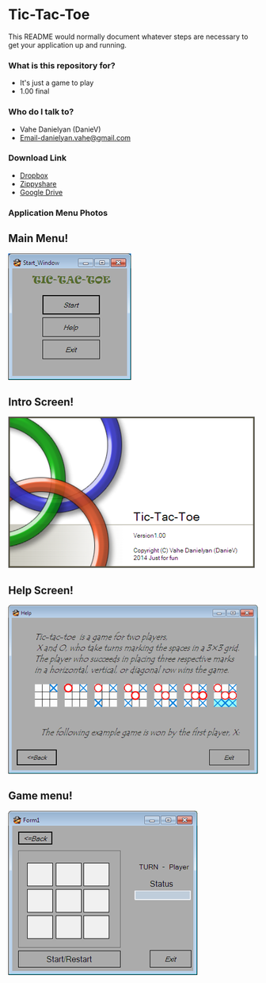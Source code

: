 # Tic-Tac-Toe #

This README would normally document whatever steps are necessary to get your application up and running.

### What is this repository for? ###

* It's just a game to play
* 1.00 final

### Who do I talk to? ###

* Vahe Danielyan (DanieV)
* Email-danielyan.vahe@gmail.com 


### Download Link ###

* [Dropbox](https://www.dropbox.com/s/vt9ky8ietna4592/Tic-Tac-Toe.zip)
* [Zippyshare](http://www27.zippyshare.com/v/92737088/file.html)
* [Google Drive](https://drive.google.com/file/d/0BwmRPVurWBSdLXdhWTQyNzF1UTA/edit?usp=sharing)
  
### Application Menu Photos ###

## **Main Menu!** ##

![Main.png](https://raw.githubusercontent.com/VaheDanielyan/Tic-Tac-Toe/master/Source/Resources/Main.png)

## **Intro Screen!** ##

![SPScreen.png](https://raw.githubusercontent.com/VaheDanielyan/Tic-Tac-Toe/master/Source/Resources/SPScreen.png)
## **Help Screen!** ##

![Help.png](https://raw.githubusercontent.com/VaheDanielyan/Tic-Tac-Toe/master/Source/Resources/Help.png)

## **Game menu!** ##

![Game.png](https://raw.githubusercontent.com/VaheDanielyan/Tic-Tac-Toe/master/Source/Resources/Game.png)
